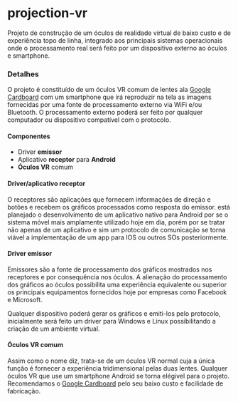 # projection-vr

Projeto de construção de um óculos de realidade virtual de baixo custo e de experiência topo de linha, integrado aos principais sistemas operacionais onde o processamento real será feito por um dispositivo externo ao óculos e smartphone.

### Detalhes

O projeto é constituído de um óculos VR comum de lentes ala [Google Cardboard](https://arvr.google.com/cardboard/) com um smartphone que irá reproduzir na tela as imagens fornecidas por uma fonte de processamento externo via WiFi e/ou Bluetooth. O processamento externo poderá ser feito por qualquer computador ou dispositivo compatível com o protocolo.

#### Componentes

 * Driver **emissor**
 * Aplicativo **receptor** para **Android**
 * **Óculos VR** comum

#### Driver/aplicativo receptor
O receptores são aplicações que fornecem informações de direção e botões e recebem os gráficos processados como resposta do emissor. está planejado o desenvolvimento de um aplicativo nativo para Android por se o sistema móvel mais amplamente utilizado hoje em dia, porém por se tratar não apenas de um aplicativo e sim um protocolo de comunicação se torna viável a implementação de um app para IOS ou outros SOs posteriormente.

#### Driver emissor
Emissores são a fonte de processamento dos gráficos mostrados nos receptores e por consequência nos óculos. A alienação do processamento dos gráficos ao óculos possibilita uma experiência equivalente ou superior os principais equipamentos fornecidos hoje por empresas como Facebook e Microsoft.

Qualquer dispositivo poderá gerar os gráficos e emiti-los pelo protocolo, inicialmente será feito um driver para Windows e Linux possibilitando a criação de um ambiente virtual.

#### Óculos VR comum
Assim como o nome diz, trata-se de um óculos VR normal cuja a única função é fornecer a experiência tridimensional pelas duas lentes. Qualquer óculos VR que use um smartphone Android se torna elégivel para o projeto. Recomendamos o [Google Cardboard](https://arvr.google.com/cardboard/) pelo seu baixo custo e facilidade de fabricação.
